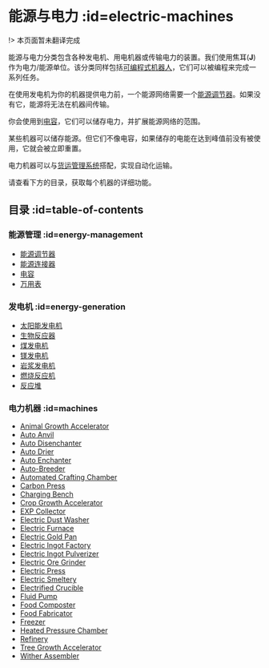 # 能源与电力 :id=electric-machines
 
!> 本页面暂未翻译完成

能源与电力分类包含各种发电机、用电机器或传输电力的装置。我们使用焦耳(**J**)作为电力/能源单位。该分类同样包括[可编程式机器人](/Androids)，它们可以被编程来完成一系列任务。

在使用发电机为你的机器提供电力前，一个能源网络需要一个[能源调节器](/Energy-Regulator)。如果没有它，能源将无法在机器间传输。

你会使用到[电容](/Energy-Capacitors)，它们可以储存电力，并扩展能源网络的范围。

某些机器可以储存能源。但它们不像电容，如果储存的电能在达到峰值前没有被使用，它就会被立即重置。

电力机器可以与[货运管理系统](/Cargo-Management)搭配，实现自动化运输。

请查看下方的目录，获取每个机器的详细功能。

## 目录 :id=table-of-contents

### 能源管理 :id=energy-management

* [能源调节器](/Energy-Regulator)
* [能源连接器](/Energy-Connector)
* [电容](/Energy-Capacitors)
* [万用表](/Multimeter)

### 发电机 :id=energy-generation

* [太阳能发电机](/Solar-Generator)
* [生物反应器](/Bio-Reactor)
* [煤发电机](/Coal-Generator)
* [镁发电机](/Magnesium-powered-Generator)
* [岩浆发电机](/Lava-Generator)
* [燃烧反应机](/Combustion-Reactor)
* [反应堆](/Reactors)

### 电力机器 :id=machines

* [Animal Growth Accelerator](/Animal-Growth-Accelerator)
* [Auto Anvil](/Auto-Anvil)
* [Auto Disenchanter](/Auto-Disenchanter)
* [Auto Drier](/Auto-Drier)
* [Auto Enchanter](/Auto-Enchanter)
* [Auto-Breeder](/Auto-Breeder)
* [Automated Crafting Chamber](/Automated-Crafting-Chamber)
* [Carbon Press](/Carbon-Press)
* [Charging Bench](/Charging-Bench)
* [Crop Growth Accelerator](/Crop-Growth-Accelerator)
* [EXP Collector](/EXP-Collector)
* [Electric Dust Washer](/Electric-Dust-Washer)
* [Electric Furnace](/Electric-Furnace)
* [Electric Gold Pan](/Electric-Gold-Pan)
* [Electric Ingot Factory](/Electric-Ingot-Factory)
* [Electric Ingot Pulverizer](/Electric-Ingot-Pulverizer)
* [Electric Ore Grinder](/Electric-Ore-Grinder)
* [Electric Press](/Electric-Press)
* [Electric Smeltery](/Electric-Smeltery)
* [Electrified Crucible](/Electrified-Crucible)
* [Fluid Pump](/Fluid-Pump)
* [Food Composter](/Food-Composter)
* [Food Fabricator](/Food-Fabricator)
* [Freezer](/Freezer)
* [Heated Pressure Chamber](/Heated-Pressure-Chamber)
* [Refinery](/Refinery)
* [Tree Growth Accelerator](/Tree-Growth-Accelator)
* [Wither Assembler](/Wither-Assembler)

